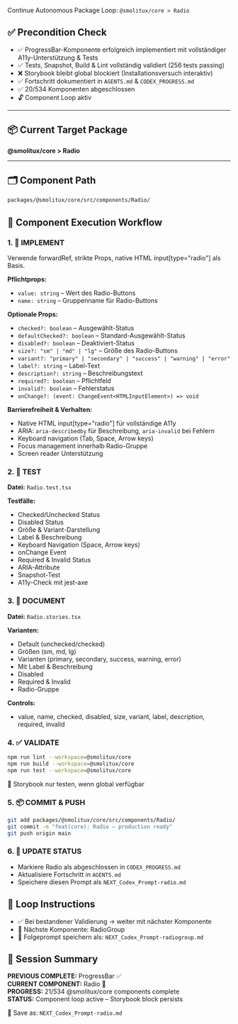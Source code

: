 Continue Autonomous Package Loop: `@smolitux/core > Radio`

## ✅ Precondition Check

- ✅ ProgressBar-Komponente erfolgreich implementiert mit vollständiger A11y-Unterstützung & Tests
- ✅ Tests, Snapshot, Build & Lint vollständig validiert (256 tests passing)
- ❌ Storybook bleibt global blockiert (Installationsversuch interaktiv)
- ✅ Fortschritt dokumentiert in `AGENTS.md` & `CODEX_PROGRESS.md`
- ✅ 20/534 Komponenten abgeschlossen
- 🔓 Component Loop aktiv

---

## 📦 Current Target Package
**@smolitux/core > Radio**

---

## 🗂️ Component Path

```bash
packages/@smolitux/core/src/components/Radio/
```

## 🔁 Component Execution Workflow

### 1. 🧱 IMPLEMENT

Verwende forwardRef, strikte Props, native HTML input[type="radio"] als Basis.

**Pflichtprops:**
- `value: string` – Wert des Radio-Buttons
- `name: string` – Gruppenname für Radio-Buttons

**Optionale Props:**
- `checked?: boolean` – Ausgewählt-Status
- `defaultChecked?: boolean` – Standard-Ausgewählt-Status
- `disabled?: boolean` – Deaktiviert-Status
- `size?: "sm" | "md" | "lg"` – Größe des Radio-Buttons
- `variant?: "primary" | "secondary" | "success" | "warning" | "error"`
- `label?: string` – Label-Text
- `description?: string` – Beschreibungstext
- `required?: boolean` – Pflichtfeld
- `invalid?: boolean` – Fehlerstatus
- `onChange?: (event: ChangeEvent<HTMLInputElement>) => void`

**Barrierefreiheit & Verhalten:**
- Native HTML input[type="radio"] für vollständige A11y
- ARIA: `aria-describedby` für Beschreibung, `aria-invalid` bei Fehlern
- Keyboard navigation (Tab, Space, Arrow keys)
- Focus management innerhalb Radio-Gruppe
- Screen reader Unterstützung

### 2. 🧪 TEST

**Datei:** `Radio.test.tsx`

**Testfälle:**
- Checked/Unchecked Status
- Disabled Status
- Größe & Variant-Darstellung
- Label & Beschreibung
- Keyboard Navigation (Space, Arrow keys)
- onChange Event
- Required & Invalid Status
- ARIA-Attribute
- Snapshot-Test
- A11y-Check mit jest-axe

### 3. 📖 DOCUMENT

**Datei:** `Radio.stories.tsx`

**Varianten:**
- Default (unchecked/checked)
- Größen (sm, md, lg)
- Varianten (primary, secondary, success, warning, error)
- Mit Label & Beschreibung
- Disabled
- Required & Invalid
- Radio-Gruppe

**Controls:**
- value, name, checked, disabled, size, variant, label, description, required, invalid

### 4. ✅ VALIDATE

```bash
npm run lint --workspace=@smolitux/core
npm run build --workspace=@smolitux/core
npm run test --workspace=@smolitux/core
```

📌 Storybook nur testen, wenn global verfügbar

### 5. 📦 COMMIT & PUSH

```bash
git add packages/@smolitux/core/src/components/Radio/
git commit -m "feat(core): Radio – production ready"
git push origin main
```

### 6. 🧾 UPDATE STATUS

- Markiere Radio als abgeschlossen in `CODEX_PROGRESS.md`
- Aktualisiere Fortschritt in `AGENTS.md`
- Speichere diesen Prompt als `NEXT_Codex_Prompt-radio.md`

## 🔄 Loop Instructions

- ✅ Bei bestandener Validierung → weiter mit nächster Komponente
- 🔁 Nächste Komponente: RadioGroup
- 📁 Folgeprompt speichern als: `NEXT_Codex_Prompt-radiogroup.md`

## 📄 Session Summary

**PREVIOUS COMPLETE:** ProgressBar ✅  
**CURRENT COMPONENT:** Radio 🔄  
**PROGRESS:** 21/534 @smolitux/core components complete  
**STATUS:** Component loop active – Storybook block persists

📁 Save as: `NEXT_Codex_Prompt-radio.md`